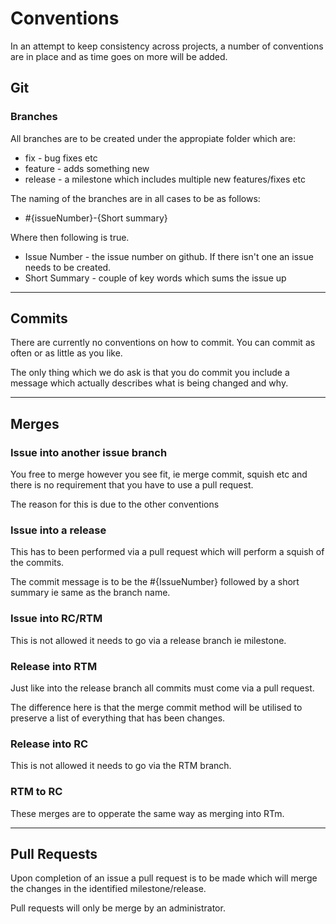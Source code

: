 <h1>Conventions</h1>
<p>In an attempt to keep consistency across projects, a number of conventions are in place and as time goes on more will be added.</p>
<h2>Git</h2>
<h3>Branches</h3>
<p>All branches are to be created under the appropiate folder which are:</p>
<ul>
<li>fix - bug fixes etc</li>
<li>feature - adds something new</li>
<li>release - a milestone which includes multiple new features/fixes etc</li>
</ul>
<p>The naming of the branches are in all cases to be as follows:</p>
<ul>
<li>#{issueNumber}-{Short summary}
</ul>
<p>Where then following is true.</p>
<ul>
<li>Issue Number - the issue number on github. If there isn't one an issue needs to be created.</li>
<li>Short Summary - couple of key words which sums the issue up</li>
</ul>
<hr />
<h2>Commits</h2>
<p>There are currently no conventions on how to commit. You can commit as often or as little as you like.</p>
<p>The only thing which we do ask is that you do commit you include a message which actually describes what is being changed and why.</p>
<hr />
<h2>Merges</h2>
<h3>Issue into another issue branch</h3>
<p>You free to merge however you see fit, ie merge commit, squish etc and there is no requirement that you have to use a pull request.</p>
<p>The reason for this is due to the other conventions</p>
<h3>Issue into a release</h2>
<p>This has to been performed via a pull request which will perform a squish of the commits. </p>
<p>The commit message is to be the #{IssueNumber} followed by a short summary ie same as the branch name. </p>
<h3>Issue into RC/RTM</h3>
<p>This is not allowed it needs to go via a release branch ie milestone.</p>
<h3>Release into RTM </h3>
<p>Just like into the release branch all commits must come via a pull request. </p>
<p>The difference here is that the merge commit method will be utilised to preserve a list of everything that has been changes. </p>
<h3>Release into RC</h3>
<p>This is not allowed it needs to go via the RTM branch.</p>
<h3>RTM to RC</h3>
<p>These merges are to opperate the same way as merging into RTm.</p>
<hr />

<h2>Pull Requests</h2>
<p>Upon completion of an issue a pull request is to be made which will merge the changes in the identified milestone/release.</p>
<p>Pull requests will only be merge by an administrator.</p>